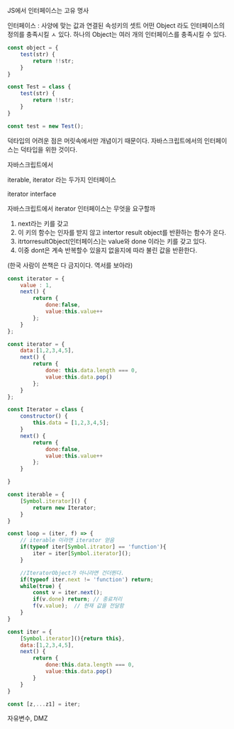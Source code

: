 JS에서 인터페이스는 고유 명사

인터페이스 : 사양에 맞는 값과 연결된 속성키의 셋트
어떤 Object 라도 인터페이스의 정의를 충족시킬 ㅅ 있다.
하나의 Object는 여러 개의 인터페이스를 충족시킬 수 있다.

```javascript
const object = {
	test(str) {
		return !!str;
    }
}

const Test = class {
	test(str) {
		return !!str;
    }
}

const test = new Test();
```





덕타입의 어려운 점은 머릿속에서만 개념이기 때문이다.
자바스크립트에서의 인터페이스는 덕타입을 위한 것이다. 

자바스크립트에서 

iterable, iterator 라는 두가지 인터페이스

iterator interface

자바스크립트에서 iterator 인터페이스는 무엇을 요구할까

1. next라는 키를 갖고
2. 이 키의 함수는 인자를 받지 않고 intertor result object를 반환하는 함수가 온다.
3. itrtorresultObject(인터페이스)는 value와 done 이라는 키를 갖고 있다.
4. 이중 dont은 계속 반복할수 있을지 없을지에 따라 불린 값을 반환한다.

(한국 사람이 쓴책은 다 금지이다. 역서를 보아라)

```javascript
const iterator = {
	value : 1,
	next() {
		return {
			done:false,
			value:this.value++
        };
    }
};
```

```javascript
const iterator = {
	data:[1,2,3,4,5],
	next() {
		return {
			done: this.data.length === 0,
			value:this.data.pop()
        };
    }
};
```

```javascript
const Iterator = class {
	constructor() {	
		this.data = [1,2,3,4,5];
    }
	next() {
		return {
			done:false,
			value:this.value++
        };
    }

}

const iterable = {
	[Symbol.iterator]() {
		return new Iterator;	
    }
}
```



```javascript
const loop = (iter, f) => {
	// iterable 이라면 iterator 얻음
	if(typeof iter[Symbol.itrator] == 'function'){
		iter = iter[Symbol.iterator]();
    }

	//IteratorObject가 아니라면 건더뛴다.
	if(typeof iter.next != 'function') return;
	while(true) {
		const v = iter.next();
		if(v.done) return; // 종료처리
		f(v.value);  // 현재 값을 전달함
    }
}
```



```javascript
const iter = {
	[Symbol.iterator](){return this},
	data:[1,2,3,4,5],
	next() {
		return {
			done:this.data.length === 0,
			value:this.data.pop()
        }
    }
}

const [z,...z1] = iter;
```



자유변수, DMZ